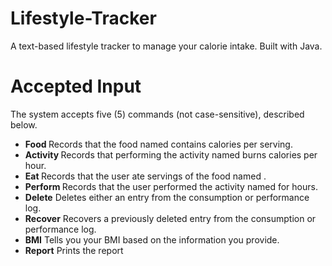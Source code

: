 # Lifestyle-Tracker
A text-based lifestyle tracker to manage your calorie intake. Built with Java.

# Accepted Input
The system accepts five (5) commands (not case-sensitive), described below.
- **Food <name> <calories>**
  Records that the food named <name> contains <calories> calories per serving.
- **Activity <name> <calories>**
  Records that performing the activity named <name> burns <calories> calories per hour.
- **Eat <name> <servings>**
  Records that the user ate <servings> servings of the food named <name>.
- **Perform <name> <hours>**
  Records that the user performed the activity named <name> for <hours> hours.
- **Delete**
  Deletes either an entry from the consumption or performance log.
- **Recover**
  Recovers a previously deleted entry from the consumption or performance log.
- **BMI**
  Tells you your BMI based on the information you provide.
- **Report**
  Prints the report
  
